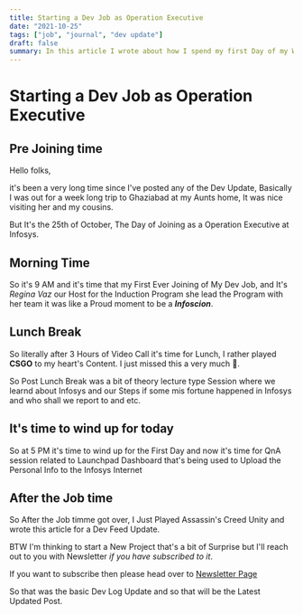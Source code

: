 ```yaml
---
title: Starting a Dev Job as Operation Executive
date: "2021-10-25"
tags: ["job", "journal", "dev update"]
draft: false
summary: In this article I wrote about how I spend my first Day of my Work from Home Job and how does it felt to me ( it's just my experience and I'll be posting like this more in future when i'll be joing the Work from Office mode ).
---
```


# Starting a Dev Job as Operation Executive

## Pre Joining time

Hello folks,

it's been a very long time since I've posted any of the Dev Update, Basically I was out for a week long trip to Ghaziabad at my Aunts home, It was nice visiting her and my cousins.

But It's the 25th of October, The Day of Joining as a Operation Executive at Infosys.

## Morning Time

So it's 9 AM and it's time that my First Ever Joining of My Dev Job, and It's _Regina Vaz_ our Host for the Induction Program she lead the Program with her team it was like a Proud moment to be a **_Infoscion_**.

## Lunch Break

So literally after 3 Hours of Video Call it's time for Lunch, I rather played **CSGO** to my heart's Content. I just missed this a very much 🤭.

So Post Lunch Break was a bit of theory lecture type Session where we learnd about Infosys and our Steps if some mis fortune happened in Infosys and who shall we report to and etc.

## It's time to wind up for today

So at 5 PM it's time to wind up for the First Day and now it's time for QnA session related to Launchpad Dashboard that's being used to Upload the Personal Info to the Infosys Internet

## After the Job time

So After the Job timme got over, I Just Played Assassin's Creed Unity and wrote this article for a Dev Feed Update.

BTW I'm thinking to start a New Project that's a bit of Surprise but I'll reach out to you with Newsletter _if you have subscribed to it_.

If you want to subscribe then please head over to [Newsletter Page](https://codeitdown.ml/)

So that was the basic Dev Log Update and so that will be the Latest Updated Post.
